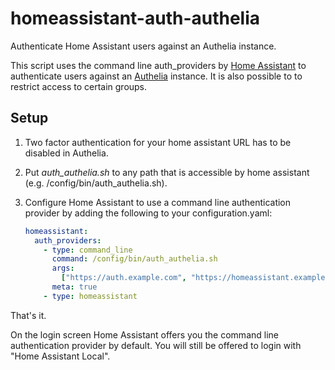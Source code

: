 # homeassistant-auth-authelia

Authenticate Home Assistant users against an Authelia instance.

This script uses the command line auth_providers by [Home Assistant](https://home-assistant.io) to authenticate users against an [Authelia](https://www.authelia.com/) instance. It is also possible to to restrict access to certain groups.

## Setup

1. Two factor authentication for your home assistant URL has to be disabled in Authelia.

2. Put _auth_authelia.sh_ to any path that is accessible by home assistant (e.g. /config/bin/auth_authelia.sh).

3. Configure Home Assistant to use a command line authentication provider by adding the following to your configuration.yaml:

    ```yaml
    homeassistant:
      auth_providers:
        - type: command_line
          command: /config/bin/auth_authelia.sh
          args:
            ["https://auth.example.com", "https://homeassistant.example.com", "homeassistant_users"]
          meta: true
        - type: homeassistant
    ```

That's it.

On the login screen Home Assistant offers you the command line authentication provider by default. You will still be offered to login with "Home Assistant Local".